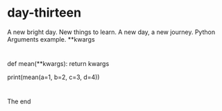# day-thirteen
A new bright day.
New things to learn.
A new day, a new journey.
Python Arguments example.
**kwargs
#

def mean(**kwargs):
    return kwargs

print(mean(a=1, b=2, c=3, d=4))

#
The end
